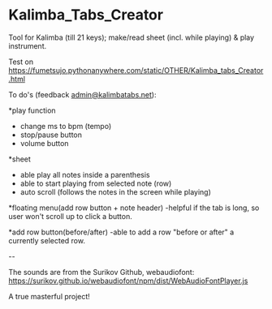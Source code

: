 # Kalimba_Tabs_Creator
Tool for Kalimba (till 21 keys); make/read sheet (incl. while playing) & play instrument.

Test on https://fumetsujo.pythonanywhere.com/static/OTHER/Kalimba_tabs_Creator.html


To do's (feedback admin@kalimbatabs.net):

*play function
- change ms to bpm (tempo)
- stop/pause button
- volume button

*sheet
- able play all notes inside a parenthesis
- able to start playing from selected note (row)
- auto scroll (follows the notes in the screen while playing)

*floating menu(add row button + note header) -helpful if the tab is long, so user won't scroll up to click a button.

*add row button(before/after)
-able to add a row "before or after" a currently selected row.

--

The sounds are from the Surikov Github, 
webaudiofont: https://surikov.github.io/webaudiofont/npm/dist/WebAudioFontPlayer.js

A true masterful project!
